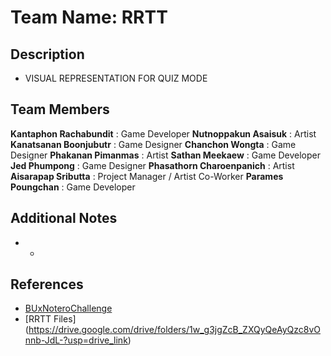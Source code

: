 # **Team Name**: RRTT

## **Description**
- VISUAL REPRESENTATION FOR QUIZ MODE

## **Team Members**
**Kantaphon Rachabundit** : Game Developer
**Nutnoppakun Asaisuk** : Artist
**Kanatsanan Boonjubutr** : Game Designer
**Chanchon Wongta** : Game Designer
**Phakanan Pimanmas** : Artist
**Sathan Meekaew** : Game Developer
**Jed Phumpong** : Game Designer
**Phasathorn Charoenpanich** : Artist
**Aisarapap Sributta** : Project Manager / Artist Co-Worker
**Parames Poungchan** : Game Developer

## **Additional Notes**
- -

## **References**
- [BUxNoteroChallenge](https://github.com/notero-edtech/BUxNoteroChallenge)
- [RRTT Files] (https://drive.google.com/drive/folders/1w_g3jgZcB_ZXQyQeAyQzc8vOnnb-JdL-?usp=drive_link)
